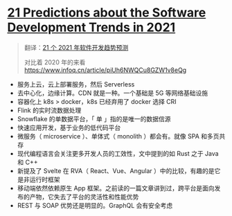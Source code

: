# [21 Predictions about the Software Development Trends in 2021](https://towardsdatascience.com/21-predictions-about-the-software-development-trends-in-2021-600bfa048be)

> 翻译：[21 个 2021 年软件开发趋势预测](https://mp.weixin.qq.com/s/-5iSLn61iA78135GOhGdiQ)
>
> 对比着 2020 年的来看 https://www.infoq.cn/article/piUh6NWQCu8GZW1v8eQg

- 服务上云，云上部署服务，然后 Serverless
- 去中心化，边缘计算。CDN 就是一种。一个基础是 5G 等网络基础设施
- 容器化上 k8s > docker，k8s 已经弃用了 docker 选择 CRI
- Flink 的实时流数据处理
- Snowflake 的单数据平台，「 单 」指的是唯一的数据信源
- 快速应用开发，基于业务的低代码平台
- 微服务（ microservice ）、单体式（ monolith ）都会有。就像 SPA 和多页共存
- 现代编程语言会关注更多开发人员的工效性，文中提到的如 Rust 之于 Java 和 C++
- 新提及了 Svelte 在 RVA（ React、Vue、Angular ）中的比较，有趣的是它是非运行时框架
- 移动端依然依赖原生 App 框架。之前读的一篇文章讲到过，跨平台是面向发布的产物，它失去了平台的灵活性和性能优势
- REST 与 SOAP 优势还是明显的。GraphQL 会有安全考虑
